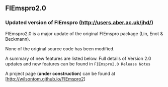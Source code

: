 ## FIEmspro2.0

### Updated version of FIEmspro (http://users.aber.ac.uk/jhd/)

FIEmspro2.0 is a major update of the original FIEmspro package (Lin, Enot & Beckmann).  

None of the original source code has been modified.  

A summary of new features are listed below.  Full details of Version 2.0 updates and new features can be found in `FIEmspro2.0 Release Notes`

A project page (__under construction__) can be found at [http://wilsontom.github.io/FIEmspro2]

